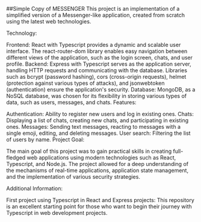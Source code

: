 ##Simple Copy of MESSENGER
This project is an implementation of a simplified version of a Messenger-like application, created from scratch using the latest web technologies.

Technology:

Frontend: React with Typescript provides a dynamic and scalable user interface. The react-router-dom library enables easy navigation between different views of the application, such as the login screen, chats, and user profile.
Backend: Express with Typescript serves as the application server, handling HTTP requests and communicating with the database. Libraries such as bcrypt (password hashing), cors (cross-origin requests), helmet (protection against various types of attacks), and jsonwebtoken (authentication) ensure the application's security.
Database: MongoDB, as a NoSQL database, was chosen for its flexibility in storing various types of data, such as users, messages, and chats.
Features:

Authentication: Ability to register new users and log in existing ones.
Chats: Displaying a list of chats, creating new chats, and participating in existing ones.
Messages: Sending text messages, reacting to messages with a single emoji, editing, and deleting messages.
User search: Filtering the list of users by name.
Project Goal:

The main goal of this project was to gain practical skills in creating full-fledged web applications using modern technologies such as React, Typescript, and Node.js. The project allowed for a deep understanding of the mechanisms of real-time applications, application state management, and the implementation of various security strategies.

Additional Information:

First project using Typescript in React and Express projects: This repository is an excellent starting point for those who want to begin their journey with Typescript in web development projects.
